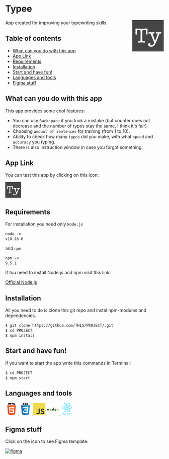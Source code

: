 # Typee

<img align="right" src="./public/apple-touch-icon.png" style="object-fit:cover; width: 100px; height: 100px;">

App created for improving your typewriting skills.

## Table of contents

* [What can you do with this app](#what-can-you-do-with-this-app)
* [App Link](#app-link)
* [Requirements](#requirements)
* [Installation](#installation)
* [Start and have fun!](#start-and-have-fun)
* [Languages and tools](#languages-and-tools)
* [Figma stuff](#figma-stuff)

## What can you do with this app

This app provides some cool features:
* You can use `Backspace` if you took a mistake (but counter does not decrease and the number of typos stay the same, I think it's fair)
* Choosing `amount of sentences` for training (from 1 to 10).
* Ability to check how many `typos` did you make, with what `speed` and `accuracy` you typing.
* There is also instruction window in case you forgot something.

## App Link

You can test this app by clicking on this icon:

<a href="https://vladickpetrov.github.io/Typee/"><img src="./public/apple-touch-icon.png" style="object-fit:cover; width: 50px; height: 50px;"></a>

## Requirements

For installation you need only 
`Node.js`

``` 
node -v
v18.16.0 
```

and `npm`

``` 
npm -v
9.5.1
```

If tou need to install Node.js and npm visit this link:

[Official Node.js](https://nodejs.org/en/download/current)

## Installation 

All you need to do is clone this git repo and instal npm-modules and dependencies.

```
$ git clone https://github.com/THIS/PROJECT/.git
$ cd PROJECT
$ npm install
```

## Start and have fun!

If you want to start the app write this commands in Terminal:

```
$ cd PROJECT
$ npm start
```

## Languages and tools


  <a href="https://www.w3.org/html/" target="_blank" rel="noreferrer"> 
    <img src="https://raw.githubusercontent.com/devicons/devicon/master/icons/html5/html5-original-wordmark.svg" alt="html5" width="40" height="40"/>
  </a> 
  <a href="https://www.w3schools.com/css/" target="_blank" rel="noreferrer"> 
    <img src="https://raw.githubusercontent.com/devicons/devicon/master/icons/css3/css3-original-wordmark.svg" alt="css3" width="40" height="40"/> 
  </a>

  <a href="https://developer.mozilla.org/en-US/docs/Web/JavaScript" target="_blank" rel="noreferrer"> 
    <img src="https://raw.githubusercontent.com/devicons/devicon/master/icons/javascript/javascript-original.svg" alt="javascript" width="40" height="40"/> 
  </a>
   <a href="https://nodejs.org" target="_blank" rel="noreferrer"> 
    <img src="https://raw.githubusercontent.com/devicons/devicon/master/icons/nodejs/nodejs-original-wordmark.svg" alt="nodejs" width="40" height="40"/>
  </a>
  <a href="https://reactjs.org/" target="_blank" rel="noreferrer"> 
    <img src="https://raw.githubusercontent.com/devicons/devicon/master/icons/react/react-original-wordmark.svg" alt="react" width="40" height="40"/>
  </a>

## Figma stuff

Click on the icon to see Figma template:

<a href="https://www.figma.com/file/xnRBc8vTd35kRX33Qk2Xk2/Untitled?type=design&node-id=0%3A1&t=f2ZOeFTXNAwJMkST-1" target="_blank" rel="noreferrer"> 
    <img src="https://www.vectorlogo.zone/logos/figma/figma-icon.svg" alt="figma" width="40" height="40"/> 
  </a> 


